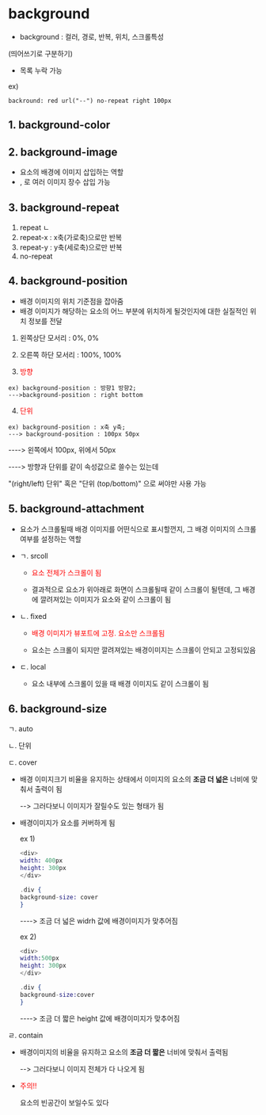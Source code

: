 # background

- background : 컬러, 경로, 반복, 위치, 스크롤특성

(띄어쓰기로 구분하기)

- 목록 누락 가능 

ex)

```
backround: red url("--") no-repeat right 100px
```

## 1. background-color

## 2. background-image

- 요소의 배경에 이미지 삽입하는 역할
- ,  로 여러 이미지 장수 삽입 가능

## 3. background-repeat

1. repeat ㄴ
2. repeat-x : x축(가로축)으로만 반복
3. repeat-y : y축(세로축)으로만 반복
4. no-repeat

## 4. background-position

- 배경 이미지의 위치 기준점을 잡아줌
- 배경 이미지가 해당하는 요소의 어느 부분에 위치하게 될것인지에 대한 실질적인 위치 정보를 전달

1. 왼쪽상단 모서리 : 0%, 0% 
2. 오른쪽 하단 모서리 : 100%, 100% 

3. <p style="color:red";>방향</p>

``` ex)
ex) background-position : 방향1 방향2;
--->background-position : right bottom
```

4. <p style="color:red";>단위</p>

```ex) 
ex) background-position : x축 y축;
---> background-position : 100px 50px
```

----> 왼쪽에서 100px, 위에서 50px 

----> 방향과 단위를 같이 속성값으로 쓸수는 있는데

"(right/left) 단위" 혹은 "단위 (top/bottom)" 으로    써야만 사용 가능

## 5. background-attachment

- 요소가 스크롤될때 배경 이미지를 어떤식으로 표시할껀지, 그 배경 이미지의 스크롤 여부를 설정하는 역할

- ㄱ. srcoll

  - <p style="color:red">요소 전체가 스크롤이 됨</p>

  -  결과적으로 요소가 위아래로 화면이 스크롤될때 같이 스크롤이 될텐데, 그 배경에 깔려져있는 이미지가 요소와 같이 스크롤이 됨

- ㄴ. fixed 

  - <p style="color:red">배경 이미지가 뷰포트에 고정. 요소만 스크롤됨</p>
  
  - 요소는 스크롤이 되지만 깔려져있는 배경이미지는 스크롤이 안되고 고정되있음
  
- ㄷ. local 

  - 요소 내부에 스크롤이 있을 때 배경 이미지도 같이 스크롤이 됨

## 6. background-size

ㄱ. auto

ㄴ. 단위

ㄷ. cover 

- 배경 이미지크기 비율을 유지하는 상태에서 이미지의 요소의 **조금 더 넓은** 너비에 맞춰서 출력이 됨

  --> 그러다보니 이미지가 잘릴수도 있는 형태가 됨

- 배경이미지가 요소를 커버하게 됨

  ex 1)

  ```ex
  <div>
  width: 400px
  height: 300px
  </div>
  ```

  ``` ex
  .div {
  background-size: cover
  }
  ```

  ----> 조금 더 넓은 widrh 값에 배경이미지가 맞추어짐

  ex 2)

  ``` ex
  <div>
  width:500px
  height: 300px
  </div>
  ```

  ```ex
  .div {
  background-size:cover
  }
  ```

  ----> 조금 더 짧은 height 값에 배경이미지가 맞추어짐

ㄹ. contain

- 배경이미지의 비율을 유지하고 요소의 **조금 더 짧은** 너비에 맞춰서 출력됨

  --> 그러다보니 이미지 전체가 다 나오게 됨
- <p style="color:red">주의!!</p>

  요소의 빈공간이 보일수도 있다

